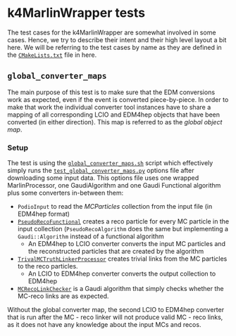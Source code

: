 <!--
Copyright (c) 2019-2024 Key4hep-Project.

This file is part of Key4hep.
See https://key4hep.github.io/key4hep-doc/ for further info.

Licensed under the Apache License, Version 2.0 (the "License");
you may not use this file except in compliance with the License.
You may obtain a copy of the License at

    http://www.apache.org/licenses/LICENSE-2.0

Unless required by applicable law or agreed to in writing, software
distributed under the License is distributed on an "AS IS" BASIS,
WITHOUT WARRANTIES OR CONDITIONS OF ANY KIND, either express or implied.
See the License for the specific language governing permissions and
limitations under the License.
-->
# k4MarlinWrapper tests

The test cases for the k4MarlinWrapper are somewhat involved in some cases.
Hence, we try to describe their intent and their high level layout a bit here.
We will be referring to the test cases by name as they are defined in the
[`CMakeLists.txt`](./CMakeLists.txt) file in here.

## `global_converter_maps`

The main purpose of this test is to make sure that the EDM conversions work as
expected, even if the event is converted piece-by-piece. In order to make that
work the individual converter tool instances have to share a mapping of all
corresponding LCIO and EDM4hep objects that have been converted (in either
direction). This map is referred to as the *global object map*.

### Setup

The test is using the
[`global_converter_maps.sh`](./scripts/global_converter_maps.sh) script which
effectively simply runs the
[`test_global_converter_maps.py`](./gaudi_opts/test_global_converter_maps.py)
options file after downloading some input data. This options file uses one
wrapped MarlinProcessor, one GaudiAlgorithm and one Gaudi Functional algorithm
plus some converters in-between them:
- `PodioInput` to read the *MCParticles* collection from the input file (in
  EDM4hep format)
- [`PseudoRecoFunctional`](./src/PseudoRecoFunctional.cc) creates a reco
  particle for every MC particle in the input collection (`PseudoRecoAlgorithm`
  does the same but implementing a `Gaudi::Algorithm` instead of a functional
  algorithm
  - An EDM4hep to LCIO converter converts the input MC particles and the
    reconstructed particles that are created by the algorithm
- [`TrivalMCTruthLinkerProcessor`](./src/TrivialMCTruthLinkerProcessor.cc)
  creates trivial links from the MC particles to the reco particles.
  - An LCIO to EDM4hep converter converts the output collection to EDM4hep
- [`MCRecoLinkChecker`](./src/MCRecoLinkChecker.cc) is a Gaudi algorithm that
  simply checks whether the MC-reco links are as expected.

Without the global converter map, the second LCIO to EDM4hep converter that is
run after the MC - reco linker will not produce valid MC - reco links, as it
does not have any knowledge about the input MCs and recos.
